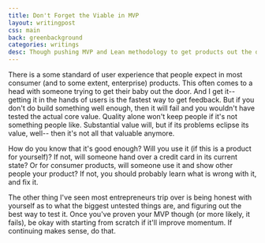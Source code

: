 ```yaml
---
title: Don't Forget the Viable in MVP
layout: writingpost
css: main
back: greenbackground
categories: writings
desc: Though pushing MVP and Lean methodology to get products out the door faster and in the hands of users is great, we shouldn't lose sight of the viable part of it.
---
```

There is a some standard of user experience that people expect in most consumer (and to some extent, enterprise) products. This often comes to a head with someone trying to get their baby out the door. And I get it-- getting it in the hands of users is the fastest way to get feedback. But if you don't do build something well enough, then it will fail and you wouldn't have tested the actual core value. Quality alone won't keep people if it's not something people like. Substantial value will, but if its problems eclipse its value, well-- then it's not all that valuable anymore. 

How do you know that it's good enough? Will you use it (if this is a product for yourself)? If not, will someone hand over a credit card in its current state? Or for consumer products, will someone use it and show other people your product? If not, you should probably learn what is wrong with it, and fix it.

The other thing I've seen most entrepreneurs trip over is being honest with yourself as to what the biggest untested things are, and figuring out the best way to test it. Once you've proven your MVP though (or more likely, it fails), be okay with starting from scratch if it'll improve momentum. If continuing makes sense, do that. 